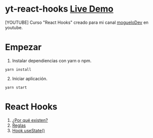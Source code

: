 # yt-react-hooks [Live Demo](https://moguelor.github.io/yt-react-hooks/) 
[YOUTUBE] Curso "React Hooks" creado para mi canal [mogueloDev](https://www.youtube.com/channel/UC7We0v9R6p88V7op23oCnWw) en youtube.

# Empezar

1. Instalar dependiencias con yarn o npm.
```
yarn install
```

2. Iniciar aplicación.
```
yarn start
```

# React Hooks

1. [¿Por qué existen?](https://www.youtube.com/watch?v=YPfkcpakS0E)
2. [Reglas](https://www.youtube.com/watch?v=r0ogGbq5qbA)
3. [Hook useState()](https://www.youtube.com/watch?v=h1DM2kY2mkA)


